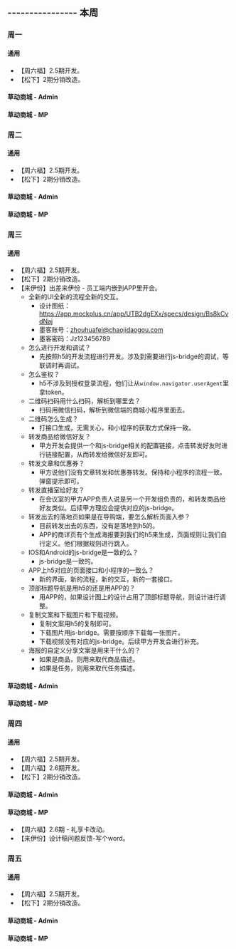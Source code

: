 ## ---------------- 本周

### 周一
#### 通用
* 【周六福】2.5期开发。
* 【松下】2期分销改造。
#### 草动商城 - Admin
#### 草动商城 - MP

### 周二
#### 通用
* 【周六福】2.5期开发。
* 【松下】2期分销改造。
#### 草动商城 - Admin
#### 草动商城 - MP

### 周三
#### 通用
* 【周六福】2.5期开发。
* 【松下】2期分销改造。
* 【来伊份】出差来伊份 - 员工端内嵌到APP里开会。
  - 全新的UI全新的流程全新的交互。
    - 设计图纸：https://app.mockplus.cn/app/UTB2dgEXx/specs/design/Bs8kCvdNaj
    - 墨客账号：zhouhuafei@chaojidaogou.com
    - 墨客密码：Jz123456789
  - 怎么进行开发和调试？
    - 先按照h5的开发流程进行开发。涉及到需要进行js-bridge的调试，等联调时再调试。
  - 怎么鉴权？
    - h5不涉及到授权登录流程，他们让从`window.navigator.userAgent`里拿token。
  - 二维码扫码用什么扫码，解析到哪里去？
    - 扫码用微信扫码，解析到微信端的商城小程序里面去。
  - 二维码怎么生成？
    - 打接口生成，无需关心，和小程序的获取方式保持一致。
  - 转发商品给微信好友？
    - 甲方开发会提供一个和js-bridge相关的配置链接，点击转发好友时进行链接配置，从而转发给微信好友即可。
  - 转发文章和优惠券？
    - 甲方说他们没有文章转发和优惠券转发。保持和小程序的流程一致。弹窗提示即可。
  - 转发直播室给好友？
    - 在会议室的甲方APP负责人说是另一个开发组负责的，和转发商品给好友类似。后续甲方理应会提供对应的js-bridge。
  - 转发出去的落地页如果是在导购端，要怎么解析页面入参？
    - 目前转发出去的东西，没有是落地到h5的。
    - APP的商详页有个生成海报要到我们的h5来生成，页面规则让我们自行定义。他们根据规则进行跳入。
  - IOS和Android的js-bridge是一致的么？
    - js-bridge是一致的。
  - APP上h5对应的页面接口和小程序的一致么？
    - 新的界面，新的流程，新的交互，新的一套接口。
  - 顶部标题导航是用h5的还是用APP的？
    - 用APP的，如果设计图上的设计占用了顶部标题导航，则设计进行调整。
  - 复制文案和下载图片和下载视频。
    - 复制文案用h5的复制即可。
    - 下载图片用js-bridge。需要按顺序下载每一张图片。
    - 下载视频没有对应的js-bridge。后续甲方开发会进行补充。
  - 海报的自定义分享文案是用来干什么的？
    - 如果是商品，则用来取代商品描述。
    - 如果是任务，则用来取代任务描述。
#### 草动商城 - Admin
#### 草动商城 - MP

### 周四
#### 通用
* 【周六福】2.5期开发。
* 【周六福】2.6期开发。
* 【松下】2期分销改造。
#### 草动商城 - Admin
#### 草动商城 - MP
* 【周六福】2.6期 - 礼享卡改动。
* 【来伊份】设计稿问题反馈-写个word。

### 周五
#### 通用
* 【周六福】2.5期开发。
* 【松下】2期分销改造。
#### 草动商城 - Admin
#### 草动商城 - MP
